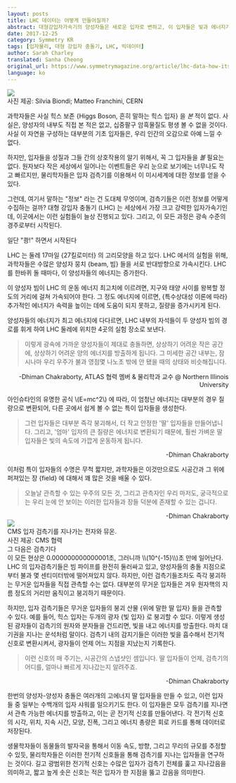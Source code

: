```yaml
---
layout: posts
title: LHC 데이터는 어떻게 만들어질까?
abstract: 대형강입자가속기의 양성자들은 새로운 입자로 변하고, 이 입자들은 빛과 에너지가 되어 결국 데이터로 기록된다.
date: 2017-12-25
category: Symmetry KR
tags: [입자물리, 대형 강입자 충돌기, LHC, 빅데이터]
author: Sarah Charley
translated: Sanha Cheong
original_url: https://www.symmetrymagazine.org/article/lhc-data-how-its-made
language: ko
---
```


<img src="{{ site.base }}assets/img/posts/2017-12-25-img1.jpg" class="post-img"/>

<div class="img-caption">
<div class="img-ref">사진 제공: Silvia Biondi; Matteo Franchini, CERN</div>
</div>

과학자들은 사실 힉스 보존 {Higgs Boson, 흔히 말하는 힉스 입자} 을 *본* 적이 없다. 사실은, 양성자의 내부도 직접 본 적은 없고, 십중팔구 암흑물질도 평생 볼 수 없을 것이다. 사실 이 자연을 구성하는 대부분의 기초 입자들은, 우리 인간의 오감으로 아예 느낄 수 없다.

하지만, 입자들을 성질과 그들 간의 상호작용의 알기 위해서, 꼭 그 입자들을 *볼* 필요는 없다. 원자보다 작은 세상에서 일어나는 이벤트들은 우리 눈으로 보기에는 너무나도 작고 빠르지만, 물리학자들은 입자 검측기를 이용해서 이 미시세계에 대한 정보를 얻을 수 있다.

그런데, 여기서 말하는 "정보" 라는 건 도대체 무엇이며, 검측기들은 이런 정보를 어떻게 수집하는 걸까? 대형 강입자 충돌기 (LHC) 는 세상에서 가장 크고 강력한 입자가속기인데, 이곳에서는 이런 실험들이 늘상 진행되고 있다. 그리고, 이 모든 과정은 광속 수준의 경주로부터 시작된다.

<div class="post-h">일단 "쾅!" 하면서 시작된다</div>

LHC 는 둘레 17마일 {27킬로미터} 의 고리모양을 하고 있다. LHC 에서의 실험을 위해, 과학자들은 수많은 양성자 뭉치 {beam, 빔} 들을 서로 반대방향으로 가속시킨다. LHC 를 한바퀴 돌 때마다, 이 양성자들의 에너지는 증가한다.

이 양성자 빔이 LHC 의 운동 에너지 최고치에 이르려면, 지구와 태양 사이를 왕복할 정도의 거리에 걸쳐 가속되어야 한다. 그 정도 에너지에 이르면, {특수상대성 이론에 따라} 추가적인 에너지가 속력을 높이는 데에 도움이 되지 못하고, 질량을 증가시키게 된다.

양성자들의 에너지가 최고 에너지에 다다르면, LHC 내부의 자석들이 두 양성자 빔의 경로를 휘게 하여 LHC 둘레에 위치한 4곳의 실험 장소로 보낸다.

> 이렇게 광속에 가까운 양성자들이 제대로 충돌하면, 상상하기 어려운 작은 공간에, 상상하기 어려운 양의 에너지를 방출하게 됩니다. 그 미세한 공간 내부는, 잠시나마 우리 우주가 불과 영점몇 나노초 밖에 안 됐을 때의 상태와 비슷해집니다.
<div align="right">-Dhiman Chakraborty, ATLAS 협력 멤버 & 물리학과 교수 @ Northern Illinois University</div>

아인슈타인의 유명한 공식 \\(E=mc^2\\) 에 따라, 이 엄청난 에너지는 대부분의 경우 질량으로 변환되어, 다른 곳에서 쉽게 볼 수 없는 특이 입자들을 생성한다.

> 그런 입자들은 대부분 즉각 붕괴해서, 더 작고 안정한 '딸' 입자들을 만들어냅니다. 그리고, '엄마' 입자의 큰 질량은 에너지로 변환되기 때문에, 훨씬 가벼운 딸 입자들은 빛의 속도에 가깝게 운동하게 됩니다.
<div align="right">-Dhiman Chakraborty</div>

이처럼 특이 입자들의 수명은 무척 짧지만, 과학자들은 이것만으로도 시공간과 그 위에 퍼져있는 장 {field} 에 대해서 꽤 많은 것을 배울 수 있다.

> 오늘날 관측할 수 있는 우주의 모든 것, 그리고 관측자인 우리 마저도, 궁극적으로는 우리 눈에 안 보이는 이러한 입자들과 장들 덕분에 존재할 수 있는 겁니다.
<div align="right">-Dhiman Chakraborty</div>

<img src="{{ site.base }}assets/img/posts/2017-12-25-img2.png" class="post-img"/>
<div class="img-caption">
CMS 입자 검측기를 지나가는 전자와 뮤온.
<div class="img-ref">사진 제공: CMS 협력</div>
</div>

<div class="post-h">그 다음은 검측기다</div>
이 모든 현상은 0.000000000000001초, 그러니까 \\(10^{-15}\\)초 만에 일어난다. LHC 의 입자검측기들은 빔 파이프를 완전히 둘러싸고 있고, 양성자들의 충돌 지점으로부터 불과 몇 센티미터밖에 떨어져있지 않다. 하지만, 이런 검측기들조차도 즉각 붕괴하는 무거운 입자들을 직접 관측할 수는 없다. 대부분의 무거운 입자들은 겨우 원자핵의 지름 정도의 거리만 움직이고 붕괴하기 때문이다.

하지만, 입자 검측기들은 무거운 입자들의 붕괴 산물 {위에 말한 딸 입자} 들을 관측할 수 있다. 예를 들어, 힉스 입자는 두개의 광자 {빛 입자} 로 붕괴할 수 있다. 이렇게 생성된 광자들이 검측기의 원자와 분자들을 건드리면, 빛을 내고 에너지를 방출한다. 마치 대기권을 지나는 운석처럼 말이다. 검측기 내의 감지기들은 이러한 빛을 흡수해서 전기적 신호로 변환시켜서, 광자들이 언제 어느 지점을 지났는지 기록한다.

> 이런 신호의 매 주기는, 시공간의 스냅샷인 셈입니다. 딸 입자들이 언제, 검측기의 어디를, 얼마나 빠르게 지나갔는지 알려주죠.
<div align="right">-Dhiman Chakraborty</div>

한번의 양성자-양성자 충돌은 여러개의 고에너지 딸 입자들을 만들 수 있고, 이런 입자들 중 일부는 수백개의 입자 샤워를 일으키기도 한다. 이 입자들은 모두 검측기를 지나면서 관측 가능한 에너지를 방출하고, 이는 곧 전기적 신호를 만들어낸다. 각 전기적 신호의 시각, 위치, 지속 시간, 모양, 진폭, 그리고 에너지 총량은 회로 카드를 통해 데이터로 저장된다.

생물학자들이 동물들의 발자국을 통해서 이동 속도, 방향, 그리고 무리의 규모를 추정할 수 있듯, 물리학자들은 이러한 전기적 신호들을 통해 검측기를 지나는 입자들을 연구하는 것이다. 길고 광범위한 전기적 신호는 수많은 입자가 검측기 전체를 훑고 지나갔음을 의미하고, 짧고 높게 솟은 신호는 적은 입자가 한 지점을 뚫고 갔음을 의미한다.

